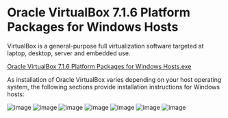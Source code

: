 # Oracle VirtualBox 7.1.6 Platform Packages for Windows Hosts

VirtualBox is a general-purpose full virtualization software targeted at laptop, desktop, server and embedded use.

[Oracle VirtualBox 7.1.6 Platform Packages for Windows Hosts.exe](https://drive.google.com/file/d/1b48V22QazDoHx0fjGJ0tn1BcyeZinDAs/view?usp=drive_link)

As installation of Oracle VirtualBox varies depending on your host operating system, the following sections provide installation instructions for Windows hosts:

![image](https://github.com/user-attachments/assets/b6ec239a-1fe2-4d35-99d1-6144c0533d20)
![image](https://github.com/user-attachments/assets/0608fd3e-5d36-467f-b1cb-259739b3ecd5)
![image](https://github.com/user-attachments/assets/b0c87132-a452-4f8f-ab3b-f10f9655612b)
![image](https://github.com/user-attachments/assets/6f669fd1-2e43-43a5-b45b-5611c1c593d7)
![image](https://github.com/user-attachments/assets/e6e4d40f-6dde-4476-8adf-67a8d18ccc63)
![image](https://github.com/user-attachments/assets/672c3262-59f4-401b-a1ab-7940d4d3346f)
![image](https://github.com/user-attachments/assets/08cedc1e-67ba-4e5d-9ecb-7cf9ced31ce1)
